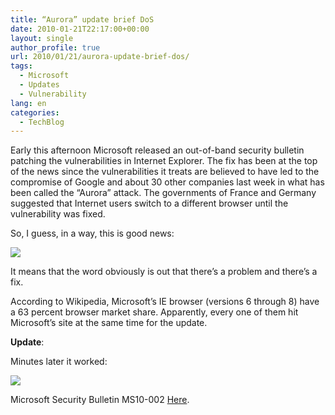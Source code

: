 ```yaml
---
title: “Aurora” update brief DoS
date: 2010-01-21T22:17:00+00:00
layout: single
author_profile: true
url: 2010/01/21/aurora-update-brief-dos/
tags:
  - Microsoft
  - Updates
  - Vulnerability
lang: en
categories: 
  - TechBlog
---
```

Early this afternoon Microsoft released an out-of-band security bulletin patching the vulnerabilities in Internet Explorer. The fix has been at the top of the news since the vulnerabilities it treats are believed to have led to the compromise of Google and about 30 other companies last week in what has been called the “Aurora” attack. The governments of France and Germany suggested that Internet users switch to a different browser until the vulnerability was fixed.

So, I guess, in a way, this is good news:

[![](http://3.bp.blogspot.com/_vaUVXcmC3OI/S1jLFsDWvFI/AAAAAAAAAs4/YP4J1F88Gl4/s640/MS_20update_20page.png)](http://3.bp.blogspot.com/_vaUVXcmC3OI/S1jLFsDWvFI/AAAAAAAAAs4/YP4J1F88Gl4/s1600-h/MS_20update_20page.png)

It means that the word obviously is out that there’s a problem and there’s a fix.

According to Wikipedia, Microsoft’s IE browser (versions 6 through 8) have a 63 percent browser market share. Apparently, every one of them hit Microsoft’s site at the same time for the update.

**Update**:

Minutes later it worked:

[![](http://3.bp.blogspot.com/_vaUVXcmC3OI/S1jLExVBgBI/AAAAAAAAAsw/FMTZnrfY1yw/s640/MS_20update_20page_202.png)](http://3.bp.blogspot.com/_vaUVXcmC3OI/S1jLExVBgBI/AAAAAAAAAsw/FMTZnrfY1yw/s1600-h/MS_20update_20page_202.png)

Microsoft Security Bulletin MS10-002 [Here](http://www.microsoft.com/technet/security/Bulletin/MS10-002.mspx).